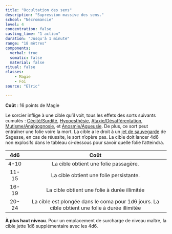 ```yaml
---
title: "Occultation des sens"
description: "Supression massive des sens."
school: "Nécromancie"
level: 4
concentration: false
casting_time: "1 action"
duration: "Jusqu'à 1 minute"
range: "18 mètres"
components:
  verbal: true
  somatic: false
  material: false
ritual: false
classes:
    - Magie
    - Foi
source: "Elric"    

---
```

**Coût** : 16 points de Magie  

Le sorcier inflige à une cible qu’il voit, tous les effets des sorts suivants cumulés : [Cécité/Surdité](/grimoire/cecite-surdite), [Hypoesthésie](/grimoire/hypoesthesie), [Ataxie/Désafférentation](/grimoire/ataxie-desafferentation), [Mutisme/Analgognosie](/grimoire/mutisme-analgognosie), et [Anosmie/Agueusie](/grimoire/anosmie-agueusie). De plus, ce sort peut entraîner une folie voire la mort. La cible a le droit à un [jet de sauvegarde](/utiliser-les-caracteristiques/#jets-de-sauvegarde) de Sagesse, en cas de réussite, le sort n’opère pas. La cible doit lancer 4d6 non explosifs dans le tableau ci-dessous pour savoir quelle folie l’atteindra.  

|4d6|Coût|
|:-:|:-:|
|4-10|La cible obtient une folie passagère.|
|11-15|La cible obtient une folie persistante.|
|16-19|La cible obtient une folie à durée illimitée|
|20-24| La cible est plongée dans le coma pour 1d6 jours. La cible obtient une folie à durée illimitée|

**À plus haut niveau**. Pour un emplacement de surcharge de niveau maître, la cible jette 1d6 supplémentaire avec les 4d6.  
